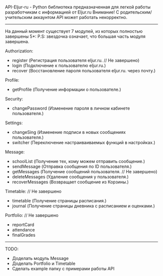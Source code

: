 API-Eljur-ru - Python библиотека предназначенная для легкой работы разработчикам с информацией от Eljur.ru
Внимание! С родительским/учительским аккаунтом API может работать некорректно.

---

На данный момент существует 7 модулей, из которых полностью завершены 5*:
P.S: звездочка означает, что большая часть модуля завершена.

Authorization:
- register (Регистрация пользователя eljur.ru. // Не завершено)
- login (Подключение к пользователю eljur.ru.)
- recover (Восстановление пароля пользователя eljur.ru. через почту.)

Profile:
- getProfile (Получение информации о пользователе.)

Security:
- changePassword (Изменение пароля в личном кабинете пользователя.)

Settings:
- changeSing (Изменение подписи в новых сообщениях пользователя.)
- switcher (Переключение настраиваиваемых функций в настройках.)

Message:
- schoolList (Получение тех, кому можем отправить сообщение.)
- sendMessage (Отправка сообщения по ID пользователя.)
- getMessages (Получение сообщений пользователя. // Не завершено)
- deleteMessages (Удаление сообщения у пользователя.)
- recoverMessages (Возвращает сообщение из Корзины.)

Timetable: // Не завершено
- timetable (Получение страницы расписания.)
- journal (Получение страницы дневника с расписанием и оценками.)

Portfolio: // Не завершено
- reportCard
- attendance
- finalGrades

---
TODO:
- Доделать модуль Message
- Доделать Portfolio и Timetable
- Сделать example папку с примерами работы API
